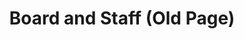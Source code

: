 ---
title: Board and Staff (Old Page)
layout: redirect
sitemap: false
permalink: /about/board-and-staff/
redirect_to: /about/board/
---